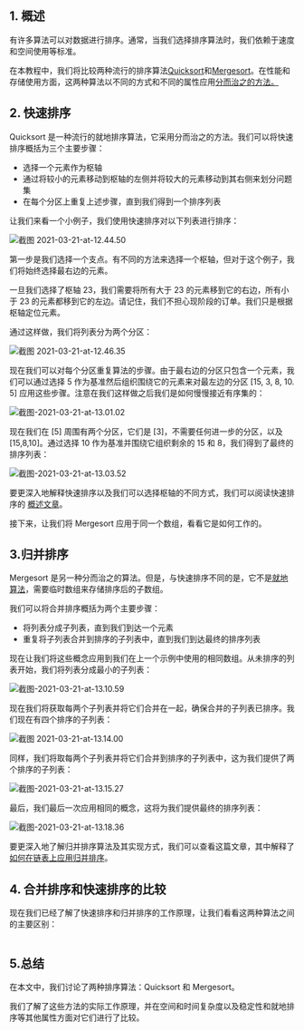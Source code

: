 ## 1. 概述

有许多算法可以对数据进行排序。通常，当我们选择排序算法时，我们依赖于速度和空间使用等标准。

在本教程中，我们将比较两种流行的排序算法[Quicksort](https://www.baeldung.com/cs/algorithm-quicksort)和[Mergesort](https://www.baeldung.com/cs/non-recursive-merge-sort)。在性能和存储使用方面，这两种算法以不同的方式和不同的属性应用[分而治之的方法。](https://www.baeldung.com/cs/divide-and-conquer-strategy)

## 2. 快速排序

Quicksort 是一种流行的就地排序算法，它采用分而治之的方法。我们可以将快速排序概括为三个主要步骤：

-   选择一个元素作为枢轴
-   通过将较小的元素移动到枢轴的左侧并将较大的元素移动到其右侧来划分问题集
-   在每个分区上重复上述步骤，直到我们得到一个排序列表

让我们来看一个小例子，我们使用快速排序对以下列表进行排序：

![截图 2021-03-21-at-12.44.50](https://www.baeldung.com/wp-content/uploads/sites/4/2021/04/Screenshot-2021-03-21-at-12.44.50-2048x171-1-1024x86.png)

第一步是我们选择一个支点。有不同的方法来选择一个枢轴，但对于这个例子，我们将始终选择最右边的元素。

一旦我们选择了枢轴 23，我们需要将所有大于 23 的元素移到它的右边，所有小于 23 的元素都移到它的左边。请记住，我们不担心现阶段的订单。我们只是根据枢轴定位元素。

通过这样做，我们将列表分为两个分区：

![截图 2021-03-21-at-12.46.35](https://www.baeldung.com/wp-content/uploads/sites/4/2021/04/Screenshot-2021-03-21-at-12.46.35-2048x177-1-1024x89.png)

现在我们可以对每个分区重复算法的步骤。由于最右边的分区只包含一个元素，我们可以通过选择 5 作为基准然后组织围绕它的元素来对最左边的分区 [15, 3, 8, 10. 5] 应用这些步骤。注意在我们这样做之后我们是如何慢慢接近有序集的：

![截图-2021-03-21-at-13.01.02](https://www.baeldung.com/wp-content/uploads/sites/4/2021/04/Screenshot-2021-03-21-at-13.01.02-2048x162-1-1024x81.png)

现在我们在 [5] 周围有两个分区，它们是 [3]，不需要任何进一步的分区，以及 [15,8,10]。通过选择 10 作为基准并围绕它组织剩余的 15 和 8，我们得到了最终的排序列表：

![截图-2021-03-21-at-13.03.52](https://www.baeldung.com/wp-content/uploads/sites/4/2021/04/Screenshot-2021-03-21-at-13.03.52-2048x172-1-1024x86.png)

要更深入地解释快速排序以及我们可以选择枢轴的不同方式，我们可以阅读快速排序的 [概述文章](https://www.baeldung.com/cs/algorithm-quicksort)。

接下来，让我们将 Mergesort 应用于同一个数组，看看它是如何工作的。

## 3.归并排序

Mergesort 是另一种分而治之的算法。但是，与快速排序不同的是，它不是[就地算法](https://www.baeldung.com/java-in-place-sorting)，需要临时数组来存储排序后的子数组。

我们可以将合并排序概括为两个主要步骤：

-   将列表分成子列表，直到我们到达一个元素
-   重复将子列表合并到排序的子列表中，直到我们到达最终的排序列表

现在让我们将这些概念应用到我们在上一个示例中使用的相同数组。从未排序的列表开始，我们将列表分成最小的子列表：

![截图-2021-03-21-at-13.10.59](https://www.baeldung.com/wp-content/uploads/sites/4/2021/04/Screenshot-2021-03-21-at-13.10.59-1-2048x348-1-1024x174.png)

现在我们将获取每两个子列表并将它们合并在一起，确保合并的子列表已排序。我们现在有四个排序的子列表：

![截图 2021-03-21-at-13.14.00](https://www.baeldung.com/wp-content/uploads/sites/4/2021/04/Screenshot-2021-03-21-at-13.14.00-2048x494-1-1024x247.png)

同样，我们将取每两个子列表并将它们合并到排序的子列表中，这为我们提供了两个排序的子列表：

![截图-2021-03-21-at-13.15.27](https://www.baeldung.com/wp-content/uploads/sites/4/2021/04/Screenshot-2021-03-21-at-13.15.27-1024x301.png)

最后，我们最后一次应用相同的概念，这将为我们提供最终的排序列表：

![截图-2021-03-21-at-13.18.36](https://www.baeldung.com/wp-content/uploads/sites/4/2021/04/Screenshot-2021-03-21-at-13.18.36-1024x388.png)

要更深入地了解归并排序算法及其实现方式，我们可以查看这篇文章，其中解释了[如何在链表上应用归并排序](https://www.baeldung.com/cs/merge-sort-linked-list)。

## 4. 合并排序和快速排序的比较

现在我们已经了解了快速排序和归并排序的工作原理，让我们看看这两种算法之间的主要区别：

```

```

## 5.总结

在本文中，我们讨论了两种排序算法：Quicksort 和 Mergesort。

我们了解了这些方法的实际工作原理，并在空间和时间复杂度以及稳定性和就地排序等其他属性方面对它们进行了比较。